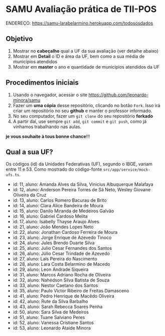 # SAMU Avaliação prática de TII-POS
ENDEREÇO: https://samu-larabelarmino.herokuapp.com/todososdados

## Objetivo

1. Mostrar no __cabeçalho__ qual a UF da sua avaliação (ver detalhe abaixo)
2. Mostrar em __Detail__ o ID e área da UF, bem como a sua média de municípios atendidos
3. Mostrar em __master__ o ano e quantidade de municípios atendidos da UF

## Procedimentos iniciais

1. Usando o navegador, acessar o site https://github.com/leonardo-minora/samu
2. Fazer um __uma cópia__ desse repositório, clicando no botão ```Fork```. Isso irá criar um repositório no seu **github** e manter o professor informado.
3. No seu computador, fazer um ```git clone``` do seu repositório __forkado__
4. A partir daí, use sempre ```git add```, ```git commit``` e ```git push```, como já vínhamos trabalhando nas aulas.

__je vous souhaite à tous bonne chance__!!!

## Qual a sua UF?

Os códigos (id) da Unidades Federativas (UF), segundo o IBGE, variam entre 11 e 53. Como mostrado do código-fonte ```src/app/service/mock-ufs.ts```.

- id: 11, aluno: Amanda Alves da Silva, Vinicius Albuquerque Malafaya
- id: 12, aluno: Anderson Pereira Torres de Sá Neto, Wesley Giovane Oliveira da Cruz
- id: 13, aluno: Carlos Romero Bacurau de Brito
- id: 14, aluno: Clara Alice Bandeira de Moura
- id: 15, aluno: Danilo Miranda de Medeiros Galvão
- id: 16, aluno: Gabriel Cardoso Melita
- id: 17, aluno: Isabelly Thayse Araujo Alves
- id: 21, aluno: João Mendes Lopes Neto
- id: 22, aluno: Jonathan Cardoso Ferreira de Moura
- id: 23, aluno: Jorge Enrique de Azevedo Tinoco
- id: 24, aluno: Jules Brendo Duarte Silva
- id: 25, aluno: Julio Cesar Fernandes dos Santos
- id: 26, aluno: Júlio Cesar Trindade de Azevedo
- id: 27, aluno: Laís Pereira do Nascimento
- id: 28, aluno: Lara Costa Belarmino de Macedo
- id: 29, aluno: Leon Andrade Siqueira
- id: 31, aluno: Marcos Adriano Rocha de Oliveira
- id: 32, aluno: Nahédson Silva Batista de Souza
- id: 33, aluno: Nestor Caetano dos Santos
- id: 35, aluno: Paulo Victor Ribeiro de Freitas Damasceno
- id: 41, aluno: Pedro Henrique de Macêdo Oliveira
- id: 42, aluno: Rute da Silva Barbalho
- id: 43, aluno: Sarah Rebecca Soares Penha
- id: 50, aluno: Sara Silva de Medeiros
- id: 51, aluno: Tuane Salviano Peres
- id: 52, aluno: Vanessa Cristiane Santos
- id: 53, aluno: Leonardo Ataide Minora
